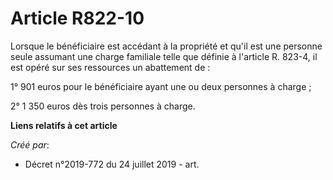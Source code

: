 # Article R822-10

Lorsque le bénéficiaire est accédant à la propriété et qu'il est une personne seule assumant une charge familiale telle que
définie à l'article R. 823-4, il est opéré sur ses ressources un abattement de :

1° 901 euros pour le bénéficiaire ayant une ou deux personnes à charge ;

2° 1 350 euros dès trois personnes à charge.

**Liens relatifs à cet article**

_Créé par_:

  - Décret n°2019-772 du 24 juillet 2019 - art.
